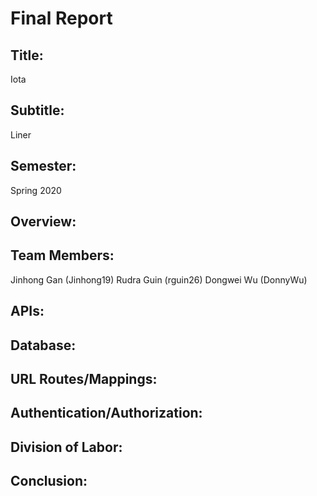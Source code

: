 # Final Report

## Title:
Iota

## Subtitle:
Liner

## Semester:
Spring 2020

## Overview:


## Team Members:
Jinhong Gan (Jinhong19)
Rudra Guin (rguin26)
Dongwei Wu (DonnyWu)

## APIs:


## Database:


## URL Routes/Mappings:


## Authentication/Authorization:


## Division of Labor:


## Conclusion:

